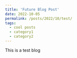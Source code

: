 ```yaml
---
title: 'Future Blog Post'
date: 2022-10-05
permalink: /posts/2022/10/test/
tags:
  - cool posts
  - category1
  - category2
---
```


This is a test blog
